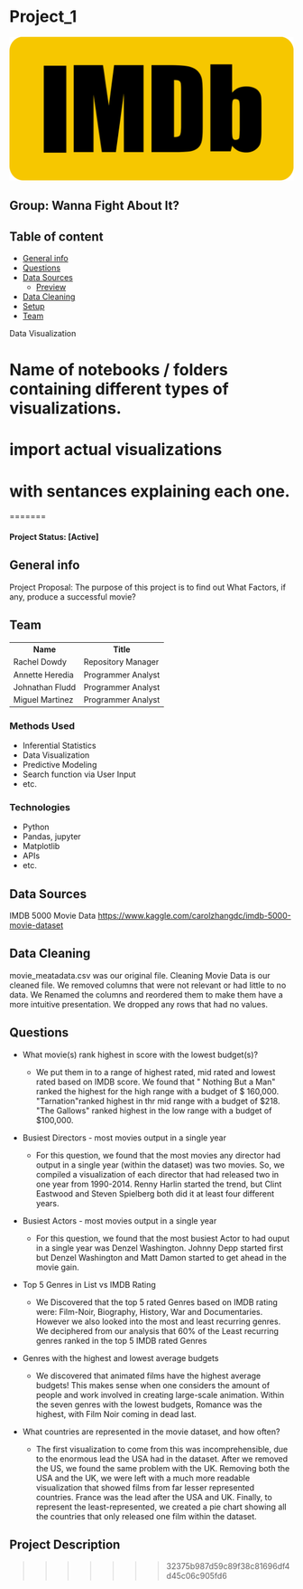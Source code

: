 # Project_1

![IMDB_Logo](1200px-IMDB_Logo_2016.svg.png)


## Group: Wanna Fight About It? 

## Table of content
* [General info](#general-info)
* [Questions](#questions)
* [Data Sources](#Data-Sources)
    * [Preview](#preview)
* [Data Cleaning](#Data_Cleaning)
* [Setup](#Methods-Used)
* [Team](#team)

Data Visualization

# Name of notebooks / folders containing different types of visualizations. 

# import actual visualizations 
# with sentances explaining each one. 
=======
#### Project Status: [Active]

## General info
Project Proposal: The purpose of this project is to find out What Factors, if any, produce a successful movie?

## Team
<table>
  <th>Name</th>
  <th>Title</th>
  <tr>
   <td>Rachel Dowdy</td>
    <td>Repository Manager</td>
  </tr>
   <tr>
    <td>Annette Heredia</td>
    <td>Programmer Analyst</td>
  </tr>
  <tr>
    <td>Johnathan Fludd</td>
    <td>Programmer Analyst</td>
  </tr>
  <tr>
    <td>Miguel Martinez</td>
    <td>Programmer Analyst</td>
  </tr>
</table>

### Methods Used
* Inferential Statistics
* Data Visualization
* Predictive Modeling
* Search function via User Input
* etc.


### Technologies
* Python
* Pandas, jupyter
* Matplotlib
* APIs
* etc. 

## Data Sources

IMDB 5000 Movie Data
https://www.kaggle.com/carolzhangdc/imdb-5000-movie-dataset


## Data Cleaning

movie_meatadata.csv was our original file. 
Cleaning Movie Data is our cleaned file. 
We removed columns that were not relevant or had little to no data. 
We Renamed the columns and reordered them to make them have a more intuitive presentation. 
We dropped any rows that had no values. 

## Questions

* What movie(s) rank highest in score with the lowest budget(s)?
   * We put them in to a range of highest rated, mid rated and lowest rated based on IMDB score. We found that " Nothing But a Man" ranked the highest for the high range with a budget of $ 160,000. "Tarnation"ranked highest in thr mid range with a budget of $218. "The Gallows" ranked highest in the low range with a budget of $100,000.

* Busiest Directors - most movies output in a single year
    * For this question, we found that the most movies any director had output in a single year (within the dataset) was two movies.  So, we compiled a visualization of each director that had released two in one year from 1990-2014.  Renny Harlin started the trend, but Clint Eastwood and Steven Spielberg both did it at least four different years.


* Busiest Actors - most movies output in a single year
   * For this question, we found that the most busiest Actor to had ouput in a single year was Denzel Washington. Johnny Depp started first but Denzel Washington and Matt Damon started to get ahead in the movie gain.

* Top 5 Genres in List vs IMDB Rating
   * We Discovered that the top 5 rated Genres based on IMDB rating were: Film-Noir, Biography, History, War and Documentaries. However we also looked into the most and least recurring genres. We deciphered from our analysis that 60% of the Least recurring genres ranked in the top 5 IMDB rated Genres

* Genres with the highest and lowest average budgets
    * We discovered that animated films have the highest average budgets!  This makes sense when one considers the amount of people and work involved in creating large-scale animation.  Within the seven genres with the lowest budgets, Romance was the highest, with Film Noir coming in dead last.


* What countries are represented in the movie dataset, and how often?
    * The first visualization to come from this was incomprehensible, due to the enormous lead the USA had in the dataset.  After we removed the US, we found the same problem with the UK.  Removing both the USA and the UK, we were left with a much more readable visualization that showed films from far lesser represented countries.  France was the lead after the USA and UK.  Finally, to represent the least-represented, we created a pie chart showing all the countries that only released one film within the dataset.




## Project Description
>>>>>>> 32375b987d59c89f38c81696df4d45c06c905fd6

